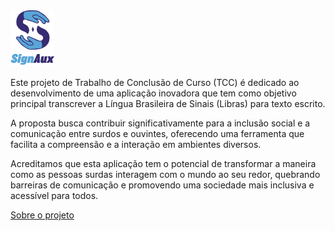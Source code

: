 <img src="../logotipo.png" width="70" height="90">

Este projeto de Trabalho de Conclusão de Curso (TCC) é dedicado ao desenvolvimento de uma aplicação inovadora que tem como objetivo principal transcrever a Língua Brasileira de Sinais (Libras) para texto escrito.

A proposta busca contribuir significativamente para a inclusão social e a comunicação entre surdos e ouvintes, oferecendo uma ferramenta que facilita a compreensão e a interação em ambientes diversos.

Acreditamos que esta aplicação tem o potencial de transformar a maneira como as pessoas surdas interagem com o mundo ao seu redor, quebrando barreiras de comunicação e promovendo uma sociedade mais inclusiva e acessível para todos.

[Sobre o projeto](#)
